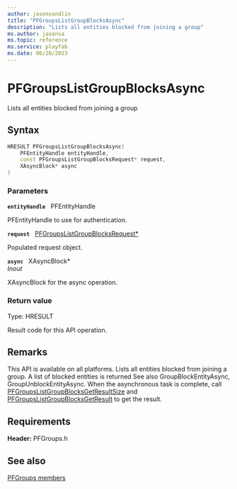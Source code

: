 ```yaml
---
author: jasonsandlin
title: "PFGroupsListGroupBlocksAsync"
description: "Lists all entities blocked from joining a group"
ms.author: jasonsa
ms.topic: reference
ms.service: playfab
ms.date: 06/20/2023
---
```


# PFGroupsListGroupBlocksAsync  

Lists all entities blocked from joining a group  

## Syntax  
  
```cpp
HRESULT PFGroupsListGroupBlocksAsync(  
    PFEntityHandle entityHandle,  
    const PFGroupsListGroupBlocksRequest* request,  
    XAsyncBlock* async  
)  
```  
  
### Parameters  
  
**`entityHandle`** &nbsp; PFEntityHandle  
  
PFEntityHandle to use for authentication.  
  
**`request`** &nbsp; [PFGroupsListGroupBlocksRequest*](../../pfgroupstypes/structs/pfgroupslistgroupblocksrequest.md)  
  
Populated request object.  
  
**`async`** &nbsp; XAsyncBlock*  
*_Inout_*  
  
XAsyncBlock for the async operation.  
  
  
### Return value
Type: HRESULT
  
Result code for this API operation.
  
## Remarks  
  
This API is available on all platforms. Lists all entities blocked from joining a group. A list of blocked entities is returned See also GroupBlockEntityAsync, GroupUnblockEntityAsync. When the asynchronous task is complete, call [PFGroupsListGroupBlocksGetResultSize](pfgroupslistgroupblocksgetresultsize.md) and [PFGroupsListGroupBlocksGetResult](pfgroupslistgroupblocksgetresult.md) to get the result.
  
## Requirements  
  
**Header:** PFGroups.h
  
## See also  
[PFGroups members](../pfgroups_members.md)  

  
  
